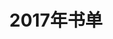 ---
layout: book
title: 2017年书单
category: 阅读
keywords: 书单，2017
books:
    - title: 发现的乐趣
      status: 已读
      author: 理查德.费曼
      publisher: 北京联合出版公司
      language: 中文
      link: https://book.douban.com/subject/26776967/
      cover: https://img5.doubanio.com/lpic/s28650756.jpg
      description: 主动地思考问题，一定有收获
---